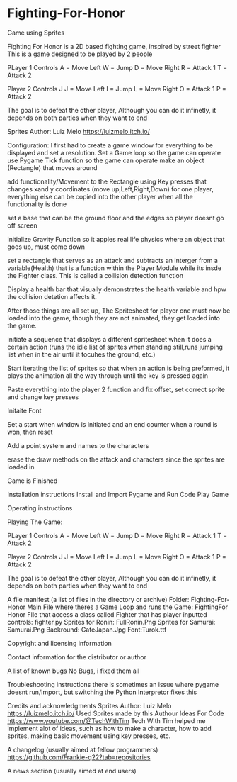 # Fighting-For-Honor
Game using Sprites


Fighting For Honor is a 2D based fighting game, inspired by street fighter
This is a game designed to be played by 2 people

PLayer 1 Controls
 A = Move Left
 W = Jump
 D = Move Right
 R = Attack 1 
 T = Attack 2

Player 2 Controls
 J J = Move Left
 I = Jump
 L = Move Right
 O = Attack 1 
 P = Attack 2
 
 
 The goal is to defeat the other player, Although you can do it infinetly, it depends on both parties when they want to end


 Sprites Author: Luiz Melo
      https://luizmelo.itch.io/



Configuration:
 I first had to create a game window for everything to be displayed and set a resolution.
 Set a Game loop so the game can operate
 use Pygame Tick function so the game can operate
 make an object (Rectangle) that moves around

 add functionality/Movement to the Rectangle using Key presses that changes xand y coordinates (move up,Left,Right,Down) for one player, everything else can be copied into the other player when all the functionality is done

 set a base that can be the ground floor and the edges so player doesnt go off screen

 initialize Gravity Function so it apples real life physics where an object that goes up, must come down

 set a rectangle that serves as an attack and subtracts an interger from a variable(Health) that is a function within the Player Module while its insde the Fighter class. This is called a collision detection function

 Display a health bar that visually demonstrates the health variable and hpw the collision detetion affects it.

 After those things are all set up, The Spritesheet for player one must now be loaded into the game, though they are not animated, they get loaded into the game.

 initiate a sequence that displays a different spritesheet when it does a certain action (runs the idle list of sprites when standing still,runs jumping list when in the air until it tocuhes the ground, etc.)

 Start iterating the list of sprites so that when an action is being preformed, it plays the animation all the way through until the key is pressed again

 Paste everything into the player 2 function and fix offset, set correct sprite and change key presses

Initaite Font

Set a start when window is initiated and an end counter when a round is won, then reset

Add a point system and names to the characters

erase the draw methods on the attack and characters since the sprites are loaded in

Game is Finished





Installation instructions
 Install and Import Pygame and Run Code
 Play Game

Operating instructions

Playing The Game:


PLayer 1 Controls
 A = Move Left
 W = Jump
 D = Move Right
 R = Attack 1 
 T = Attack 2

Player 2 Controls
 J J = Move Left
 I = Jump
 L = Move Right
 O = Attack 1 
 P = Attack 2
 
 
 The goal is to defeat the other player, Although you can do it infinetly, it depends on both parties when they want to end






A file manifest (a list of files in the directory or archive)
 Folder: Fighting-For-Honor
       Main File where theres a Game Loop and runs the Game: FightingFor Honor
       FIle that access a class called Fighter that has player inputted controls: fighter.py
        Sprites for Ronin: FullRonin.Png
        Sprites for Samurai: Samurai.Png
        Backround: GateJapan.Jpg
        Font:Turok.ttf


Copyright and licensing information


Contact information for the distributor or author

A list of known bugs
 No Bugs, i fixed them all

Troubleshooting instructions
 there is sometimes an issue where pygame doesnt run/Import, but switching the Python Interpretor fixes this

Credits and acknowledgments
 Sprites Author: Luiz Melo
      https://luizmelo.itch.io/
       Used Sprites made by this Authour
 Ideas For Code
  https://www.youtube.com/@TechWithTim
     Tech With Tim helped me implement alot of ideas, such as how to make  a character, how to add sprites, making basic movement using key presses, etc.

A changelog (usually aimed at fellow programmers)
 https://github.com/Frankie-q22?tab=repositories

A news section (usually aimed at end users)